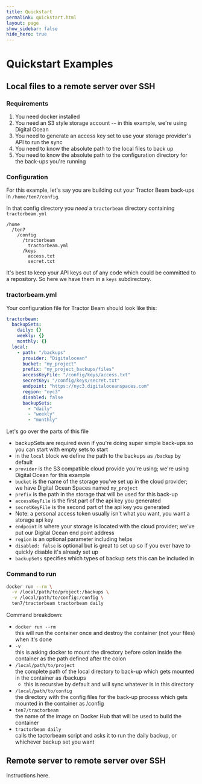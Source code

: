 ```yaml
---
title: Quickstart
permalink: quickstart.html
layout: page
show_sidebar: false
hide_hero: true
---
```


# Quickstart Examples


## Local files to a remote server over SSH

### Requirements

1. You need docker installed
2. You need an S3 style storage account -- in this example, we're using Digital Ocean 
3. You need to generate an access key set to use your storage provider's API to run the sync
4. You need to know the absolute path to the local files to back up
5. You need to know the absolute path to the configuration directory for the back-ups you're running

### Configuration

For this example, let's say you are building out your Tractor Beam back-ups in `/home/ten7/config`.

In that config directory you *need* a `tractorbeam` directory containing `tractorbeam.yml`

```
/home
  /ten7
    /config
      /tractorbeam
        tractorbeam.yml
      /keys
        access.txt
        secret.txt
```

It's best to keep your API keys out of any code which could be committed to a repository. So here we have them in a `keys` subdirectory.

### tractorbeam.yml

Your configuration file for Tractor Beam should look like this:

```yaml
tractorbeam:
  backupSets:
    daily: {}
    weekly: {}
    monthly: {}
  local:
    - path: "/backups"
      provider: "Digitalocean"
      bucket: "my_project"
      prefix: "my_project_backups/files"
      accessKeyFile: "/config/keys/access.txt"
      secretKey: "/config/keys/secret.txt"
      endpoint: "https://nyc3.digitaloceanspaces.com"
      region: "nyc3"
      disabled: false
      backupSets:
        - "daily"
        - "weekly"
        - "monthly"
```

Let's go over the parts of this file

- backupSets are required even if you're doing super simple back-ups so you can start with empty sets to start
- in the `local` block we define the path to the backups as `/backup` by default
- `provider` is the S3 compatible cloud provide you're using; we're using Digital Ocean for this example
- `bucket` is the name of the storage you've set up in the cloud provider; we have Digital Ocean Spaces named `my_project`
- `prefix` is the path in the storage that will be used for this back-up
- `accessKeyFile` is the first part of the api key you generated
- `secretKeyFile` is the second part of the api key you generated
- Note: a personal access token usually isn't what you want, you want a storage api key
- `endpoint` is where your storage is located with the cloud provider; we've put our Digital Ocean end point address
- `region` is an optional parameter including helps
- `disabled: false` is optional but is great to set up so if you ever have to quickly disable it's already set up
- `backupSets` specifies which types of backup sets this can be included in 

### Command to run

```bash
docker run --rm \
  -v /local/path/to/project:/backups \
  -v /local/path/to/config:/config \
  ten7/tractorbeam tractorbeam daily
```

Command breakdown:

- `docker run --rm` <br> this will run the container once and destroy the container (not your files) when it's done
- `-v` <br> this is asking docker to mount the directory before colon inside the container as the path defined after the colon
- `/local/path/to/project` <br> the complete path of the local directory to back-up which gets mounted in the container as /backups
    - this is recursive by default and will sync whatever is in this directory
- `/local/path/to/config` <br> the directory with the config files for the back-up process which gets mounted in the container as /config
- `ten7/tractorbeam` <br> the name of the image on Docker Hub that will be used to build the container
- `tractorbeam daily` <br> calls the tactorbeam script and asks it to run the daily backup, or whichever backup set you want


## Remote server to remote server over SSH

Instructions here.


